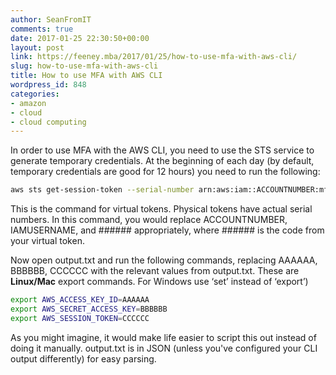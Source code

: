 ```yaml
---
author: SeanFromIT
comments: true
date: 2017-01-25 22:30:50+00:00
layout: post
link: https://feeney.mba/2017/01/25/how-to-use-mfa-with-aws-cli/
slug: how-to-use-mfa-with-aws-cli
title: How to use MFA with AWS CLI
wordpress_id: 848
categories:
- amazon
- cloud
- cloud computing
---
```


In order to use MFA with the AWS CLI, you need to use the STS service to generate temporary credentials. At the beginning of each day (by default, temporary credentials are good for 12 hours) you need to run the following:


```bash
aws sts get-session-token --serial-number arn:aws:iam::ACCOUNTNUMBER:mfa/IAMUSERNAME --token-code ###### > output.txt
```




This is the command for virtual tokens. Physical tokens have actual serial numbers. In this command, you would replace ACCOUNTNUMBER, IAMUSERNAME, and ###### appropriately, where ###### is the code from your virtual token.




Now open output.txt and run the following commands, replacing AAAAAA, BBBBBB, CCCCCC with the relevant values from output.txt. These are **Linux/Mac** export commands. For Windows use ‘set’ instead of ‘export’)





```bash
export AWS_ACCESS_KEY_ID=AAAAAA
export AWS_SECRET_ACCESS_KEY=BBBBBB
export AWS_SESSION_TOKEN=CCCCCC
```




As you might imagine, it would make life easier to script this out instead of doing it manually. output.txt is in JSON (unless you've configured your CLI output differently) for easy parsing.
